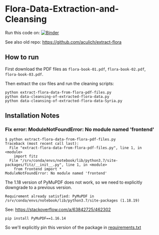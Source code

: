 # Flora-Data-Extraction-and-Cleansing

Run this code on: [![Binder](https://mybinder.org/badge_logo.svg)](https://mybinder.org/v2/gh/aculich/Flora-Data-Extraction-and-Cleansing/HEAD)

See also old repo: https://github.com/aculich/extract-flora

## How to run

First download the PDF files as `flora-book-01.pdf`, `flora-book-02.pdf`, `flora-book-03.pdf`.

Then extract the csv files and run the cleaning scripts:

```
python extract-flora-data-from-flora-pdf-files.py
python data-cleansing-of-extracted-flora-data.py
python data-cleansing-of-extracted-flora-data-Syria.py

```

## Installation Notes

### Fix error: ModuleNotFoundError: No module named 'frontend'

```
$ python extract-flora-data-from-flora-pdf-files.py 
Traceback (most recent call last):
  File "extract-flora-data-from-flora-pdf-files.py", line 1, in <module>
    import fitz
  File "/srv/conda/envs/notebook/lib/python3.7/site-packages/fitz/__init__.py", line 1, in <module>
    from frontend import *
ModuleNotFoundError: No module named 'frontend'
```

The 1.18 version of PyMuPDF does not work, so we need to explicitly downgrade to a previous version.

```
Requirement already satisfied: PyMuPDF in /srv/conda/envs/notebook/lib/python3.7/site-packages (1.18.19)
```

See: https://stackoverflow.com/a/63842725/462302

```
pip install PyMuPDF==1.16.14
```

So we'll explicitly pin this version of the package in [requirements.txt](./requirements.txt)
